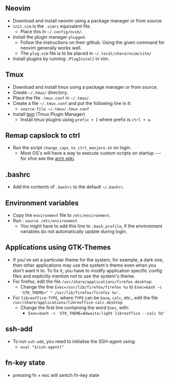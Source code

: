 ## Neovim
* Download and install neovim using a package manager or from source.
* `init.vim` is the `.vimrc` equivalent file.
    * Place this in `~/.config/nvim/`.
* Install the plugin manager `plugged`.
    * Follow the instructions on their github. Using the given command for neovim generally works well.
    * The `plug.vim` file is to be placed in `~/.local/share/nvim/site/`
* Install plugins by running `:PlugInstall` in vim.

## Tmux
* Download and install tmux using a package manager or from source.
* Create `~/.tmux/` directory.
* Place the file `.tmux.conf` in `~/.tmux/`.
* Create a file `~/.tmux.conf` and put the following line in it:
    * `source-file ~/.tmux/.tmux.conf`
* Install [tpm](https://github.com/tmux-plugins/tpm) (Tmux Plugin Manager)
    * Install tmux plugins using `prefix + I` where prefix is `ctrl + a`.

## Remap capslock to ctrl
* Run the script `change_caps_to_ctrl_manjaro.sh` on login.
    * Most OS's will have a way to execute custom scripts on startup --- for xfce see the [arch wiki](https://wiki.archlinux.org/index.php/xfce#Autostart).

## .bashrc
* Add the contents of `.bashrc` to the default `~/.bashrc`.

## Environment variables
* Copy the `environment` file to `/etc/environment`.
* Run : `source /etc/environment`
    * You might have to add this line to `.bash_profile`, if the environment variables do not automatically update during login.

## Applications using GTK-Themes
* If you've set a particular theme for the system, for example, a dark one, then other applications may use the system's theme even when you don't want it to. To fix it, you have to modify application specific config files and explicitly mention not to use the system's theme.
* For firefox, edit the file `/usr/share/applications/firefox.desktop`:
    * Change the line `Exec=/usr/lib/firefox/firefox %u` to `Exec=bash -c 'GTK_THEME=" " /usr/lib/firefox/firefox %u'`.
* For `libreoffice-TYPE`, where `TYPE` can be `base`, `calc`, etc., edit the file `/usr/share/applications/libreoffice-calc.desktop`
    * Change the first line containing the word `Exec`, with:
        * `Exec=bash -c 'GTK_THEME=Adwaita:light libreoffice --calc %U'`

## ssh-add
* To run `ssh-add`, you need to initialise the SSH-agent using:
    * `eval "$(ssh-agent)"`
## fn-key state
* pressing fn + esc will switch fn-key state
